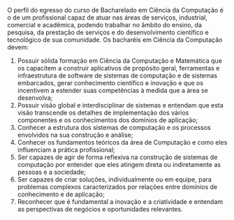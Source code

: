 O perfil do egresso do curso de Bacharelado em Ciência da Computação é o de um profissional capaz de atuar nas áreas de serviços, industrial, comercial e acadêmica, podendo trabalhar no âmbito do ensino, da pesquisa, da prestação de serviços e do desenvolvimento científico e tecnológico de sua comunidade. Os bacharéis em Ciência da Computação devem:

1. Possuir sólida formação em Ciência da Computação e Matemática que os capacitem a construir aplicativos de propósito geral, ferramentas e infraestrutura de software de sistemas de computação e de sistemas embarcados, gerar conhecimento científico e inovação e que os incentivem a estender suas competências à medida que a área se desenvolva;
2. Possuir visão global e interdisciplinar de sistemas e entendam que esta visão transcende os detalhes de implementação dos vários componentes e os conhecimentos dos domínios de aplicação;
3. Conhecer a estrutura dos sistemas de computação e os processos envolvidos na sua construção e análise;
4. Conhecer os fundamentos teóricos da área de Computação e como eles influenciam a prática profissional;
5. Ser capazes de agir de forma reflexiva na construção de sistemas de computação por entender que eles atingem direta ou indiretamente as pessoas e a sociedade;
6. Ser capazes de criar soluções, individualmente ou em equipe, para problemas complexos caracterizados por relações entre domínios de conhecimento e de aplicação;
7. Reconhecer que é fundamental a inovação e a criatividade e entendam as perspectivas de negócios e oportunidades relevantes.
